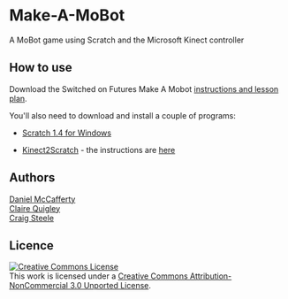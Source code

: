 Make-A-MoBot
============

A MoBot game using Scratch and the Microsoft Kinect controller <br/>


## How to use 
Download the Switched on Futures Make A Mobot [instructions and lesson plan](http://www.coderdojoscotland.com/makeamobot/files/makeamobot_lessonplan.pdf).
	

You'll also need to download and install a couple of programs:

*   [Scratch 1.4 for Windows](http://scratch.mit.edu/scratch_1.4/)

*   [Kinect2Scratch](http://scratch.saorog.com) - the instructions are [here](http://scratch.saorog.com/setup.pdf)



## Authors 
[Daniel McCafferty](https://github.com/dan-mcc) <br/>
[Claire Quigley](https://github.com/alcluith) <br/>
[Craig Steele](https://github.com/craig88) <br/>


## Licence

<a rel="license" href="http://creativecommons.org/licenses/by-nc/3.0/deed.en_US"><img alt="Creative Commons License" style="border-width:0" src="http://i.creativecommons.org/l/by-nc/3.0/88x31.png" /></a><br />This work is licensed under a <a rel="license" href="http://creativecommons.org/licenses/by-nc/3.0/deed.en_US">Creative Commons Attribution-NonCommercial 3.0 Unported License</a>.




